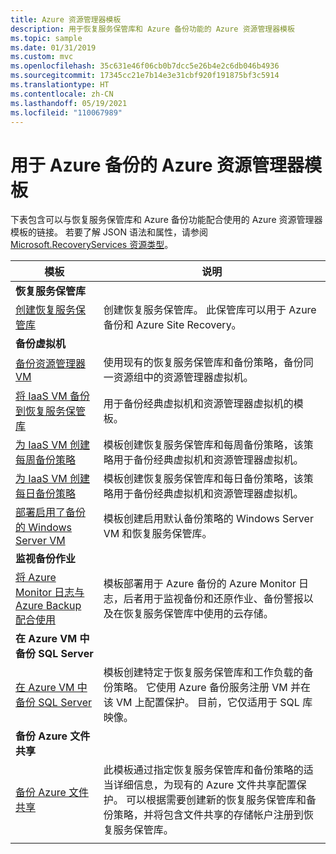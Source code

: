 ```yaml
---
title: Azure 资源管理器模板
description: 用于恢复服务保管库和 Azure 备份功能的 Azure 资源管理器模板
ms.topic: sample
ms.date: 01/31/2019
ms.custom: mvc
ms.openlocfilehash: 35c631e46f06cb0b7dcc5e26b4e2c6db046b4936
ms.sourcegitcommit: 17345cc21e7b14e3e31cbf920f191875bf3c5914
ms.translationtype: HT
ms.contentlocale: zh-CN
ms.lasthandoff: 05/19/2021
ms.locfileid: "110067989"
---
```

# <a name="azure-resource-manager-templates-for-azure-backup"></a>用于 Azure 备份的 Azure 资源管理器模板

下表包含可以与恢复服务保管库和 Azure 备份功能配合使用的 Azure 资源管理器模板的链接。 若要了解 JSON 语法和属性，请参阅 [Microsoft.RecoveryServices 资源类型](/azure/templates/microsoft.recoveryservices/allversions)。

| 模板 | 说明 |
|---|---|
|**恢复服务保管库** | |
| [创建恢复服务保管库](https://github.com/Azure/azure-quickstart-templates/tree/master/quickstarts/microsoft.recoveryservices/recovery-services-vault-create)| 创建恢复服务保管库。 此保管库可以用于 Azure 备份和 Azure Site Recovery。 |
|**备份虚拟机**| |
| [备份资源管理器 VM](https://github.com/Azure/azure-quickstart-templates/tree/master/101-recovery-services-backup-vms) | 使用现有的恢复服务保管库和备份策略，备份同一资源组中的资源管理器虚拟机。|
| [将 IaaS VM 备份到恢复服务保管库](https://github.com/Azure/azure-quickstart-templates/tree/master/201-recovery-services-backup-classic-resource-manager-vms) | 用于备份经典虚拟机和资源管理器虚拟机的模板。 |
| [为 IaaS VM 创建每周备份策略](https://github.com/Azure/azure-quickstart-templates/tree/master/quickstarts/microsoft.recoveryservices/recovery-services-weekly-backup-policy-create) | 模板创建恢复服务保管库和每周备份策略，该策略用于备份经典虚拟机和资源管理器虚拟机。|
| [为 IaaS VM 创建每日备份策略](https://github.com/Azure/azure-quickstart-templates/tree/master/quickstarts/microsoft.recoveryservices/recovery-services-daily-backup-policy-create) | 模板创建恢复服务保管库和每日备份策略，该策略用于备份经典虚拟机和资源管理器虚拟机。|
| [部署启用了备份的 Windows Server VM](https://github.com/Azure/azure-quickstart-templates/tree/master/quickstarts/microsoft.recoveryservices/recovery-services-create-vm-and-configure-backup) | 模板创建启用默认备份策略的 Windows Server VM 和恢复服务保管库。|
|**监视备份作业** |  |
| [将 Azure Monitor 日志与 Azure Backup 配合使用](https://github.com/Azure/azure-quickstart-templates/tree/master/101-backup-oms-monitoring) | 模板部署用于 Azure 备份的 Azure Monitor 日志，后者用于监视备份和还原作业、备份警报以及在恢复服务保管库中使用的云存储。|
|**在 Azure VM 中备份 SQL Server** |  |
| [在 Azure VM 中备份 SQL Server](https://github.com/Azure/azure-quickstart-templates/tree/master/101-recovery-services-vm-workload-backup) | 模板创建特定于恢复服务保管库和工作负载的备份策略。 它使用 Azure 备份服务注册 VM 并在该 VM 上配置保护。 目前，它仅适用于 SQL 库映像。 |
|**备份 Azure 文件共享** |  |
| [备份 Azure 文件共享](https://github.com/Azure/azure-quickstart-templates/tree/master/101-recovery-services-backup-file-share) | 此模板通过指定恢复服务保管库和备份策略的适当详细信息，为现有的 Azure 文件共享配置保护。 可以根据需要创建新的恢复服务保管库和备份策略，并将包含文件共享的存储帐户注册到恢复服务保管库。 |
|   |   |
